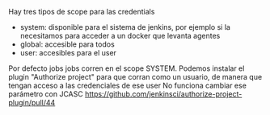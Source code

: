 Hay tres tipos de scope para las credentials
 - system: disponible para el sistema de jenkins, por ejemplo si la necesitamos para acceder a un docker que levanta agentes
 - global: accesible para todos
 - user: accesibles para el user


Por defecto jobs jobs corren en el scope SYSTEM. Podemos instalar el plugin "Authorize project" para que corran como un usuario, de manera que tengan acceso a las credenciales de ese user
No funciona cambiar ese parámetro con JCASC https://github.com/jenkinsci/authorize-project-plugin/pull/44
